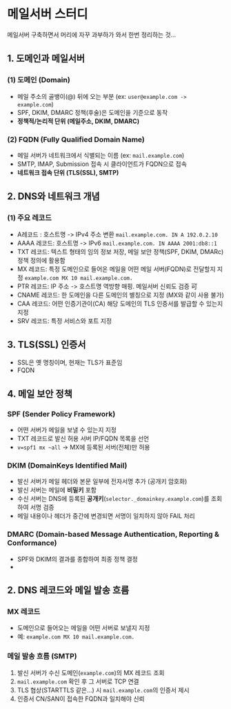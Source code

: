 # 메일서버 스터디
메일서버 구축하면서 머리에 자꾸 과부하가 와서 한번 정리하는 것...

## 1. 도메인과 메일서버
### (1) 도메인 (Domain)
- 메일 주소의 골뱅이(@) 뒤에 오는 부분 (ex: `user@example.com -> example.com`)
- SPF, DKIM, DMARC 정책(후술)은 도메인을 기준으로 동작
- **정책적/논리적 단위 (메일주소, DKIM, DMARC)**

### (2) FQDN (Fully Qualified Domain Name)
- 메일 서버가 네트워크에서 식별되는 이름 (ex: `mail.example.com`)
- SMTP, IMAP, Submission 접속 시 클라이언트가 FQDN으로 접속
- **네트워크 접속 단위 (TLS(SSL), SMTP)**

## 2. DNS와 네트워크 개념
### (1) 주요 레코드
- A레코드 : 호스트명 -> IPv4 주소 변환 `mail.example.com. IN A 192.0.2.10`
- AAAA 레코드: 호스트명 -> IPv6 `mail.example.com. IN AAAA 2001:db8::1`
- TXT 레코드: 텍스트 형태의 임의 정보 저장, 메일 보안 정책(SPF, DKIM, DMARc) 정책 정의에 활용함
- MX 레코드: 특정 도메인으로 들어온 메일을 어떤 메일 서버(FQDN)로 전달할지 지정 `example.com MX 10 mail.example.com.`
- PTR 레코드: IP 주소 -> 호스트명 역방향 매핑. 메일서버 신뢰도 검증 可
- CNAME 레코드: 한 도메인을 다른 도메인의 별칭으로 지정 (MX와 같이 사용 불가)
- CAA 레코드: 어떤 인증기관이(CA) 해당 도메인의 TLS 인증서를 발급할 수 있는지 지정
- SRV 레코드: 특정 서비스와 포트 지정

## 3. TLS(SSL) 인증서
- SSL은 옛 명칭이며, 현재는 TLS가 표준임
- FQDN

## 4. 메일 보안 정책
### SPF (Sender Policy Framework)
- 어떤 서버가 메일을 보낼 수 있는지 지정
- TXT 레코드로 발신 허용 서버 IP/FQDN 목록을 선언
- `v=spf1 mx ~all` -> MX에 등록된 서버(전체)만 허용

### DKIM (DomainKeys Identified Mail)
- 발신 서버가 메일 헤더와 본문 일부에 전자서명 추가 (공개키 암호화)
- 발신 서버는 메일에 **비밀키** 포함
- 수신 서버는 DNS에 등록된 **공개키**(`selector._domainkey.example.com`)를 조회하여 서명 검증
- 메일 내용이나 헤더가 중간에 변경되면 서명이 일치하지 않아 FAIL 처리

### DMARC (Domain-based Message Authentication, Reporting & Conformance)
- SPF와 DKIM의 결과를 종합하여 최종 정책 결정
- 

## 2. DNS 레코드와 메일 발송 흐름
### MX 레코드
- 도메인으로 들어오는 메일을 어떤 서버로 보낼지 지정
- 예: `example.com MX 10 mail.example.com.`

### 메일 발송 흐름 (SMTP)
1. 발신 서버가 수신 도메인(`example.com`)의 MX 레코드 조회
2. `mail.example.com` 확인 후 그 서버로 TCP 연결
3. TLS 협상(STARTTLS 같은...) 시 `mail.example.com`의 인증서 제시
4. 인증서 CN/SAN이 접속한 FQDN과 일치해야 신뢰

